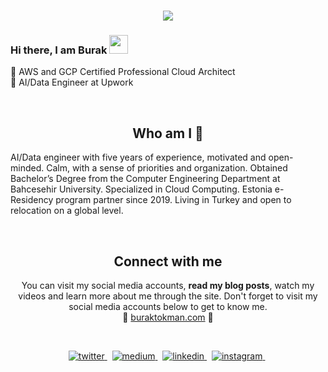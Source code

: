 <h1 align="center">
  <a href="https://git.io/typing-svg">
    <img src="https://readme-typing-svg.herokuapp.com/?lines=Hello!+👋;I+am+Burak+TOKMAN&center=true&size=25">
  </a>
</h1>


### Hi there, I am Burak <img src="https://user-images.githubusercontent.com/42378118/110234147-e3259600-7f4e-11eb-95be-0c4047144dea.gif" width="30">
🧡 AWS and GCP Certified Professional Cloud Architect<br>
💚 AI/Data Engineer at Upwork

<p align="center">
<br>

<h2 align="center">
Who am I 👀 
</h2>
AI/Data engineer with five years of experience, motivated and open-minded. Calm, with a sense of priorities and organization. Obtained Bachelor’s Degree from the Computer Engineering Department at Bahcesehir University. Specialized in Cloud Computing. Estonia e-Residency program partner since 2019. Living in Turkey and open to relocation on a global level.
</p>
<center>
<br>

<h2 align="center">
Connect with me 
</h2>
<p align="center">
  You can visit my social media accounts, <b>read my blog posts</b>, watch my videos and learn more about me through the site. Don't forget to visit my social media accounts below to get to know me. <br>
🌿 <a href="https://buraktokman.com/">buraktokman.com</a> 🌿

</p>  
<br>

<p align="center">
<a href="https://twitter.com/tokmanburak" target="_blank">
<img src=https://img.shields.io/badge/twitter-%2300acee.svg?&style=for-the-badge&logo=twitter&logoColor=white alt=twitter style="margin-bottom: 5px;" />
</a> &nbsp;

<a href="https://tokman.medium.com/" target="_blank">
<img src=https://img.shields.io/badge/medium-%23000000.svg?&style=for-the-badge&logo=medium&logoColor=green alt=medium style="margin-bottom: 5px;" />
</a> &nbsp;

<a href="https://linkedin.com/in/btokman" target="_blank">
<img src=https://img.shields.io/badge/linkedin-%231E77B5.svg?&style=for-the-badge&logo=linkedin&logoColor=white alt=linkedin style="margin-bottom: 5px;" />
</a> &nbsp;

<a href="https://www.instagram.com/btokman" target="_blank">
<img src=https://img.shields.io/badge/instagram-%23000000.svg?&style=for-the-badge&logo=instagram&logoColor=red alt=instagram style="margin-bottom: 5px;" />
</a> &nbsp;
</p>  
  
</div>  
